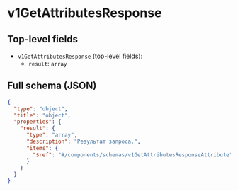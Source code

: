 # v1GetAttributesResponse

## Top-level fields
- `v1GetAttributesResponse` (top-level fields):
  - `result`: `array`

## Full schema (JSON)
```json
{
  "type": "object",
  "title": "object",
  "properties": {
    "result": {
      "type": "array",
      "description": "Результат запроса.",
      "items": {
        "$ref": "#/components/schemas/v1GetAttributesResponseAttribute"
      }
    }
  }
}
```
